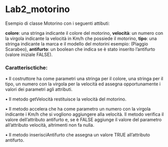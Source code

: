 # Lab2_motorino
Esempio di  classe Motorino con i seguenti attibuti:

   **colore**:     una stringa indicante il colore del motorino,
   **velocità**:   un numero con la virgola indicante la velocità in Km/h che possiede il motorino,
   **tipo**:       una stringa indicante la marca e il modello del motorini esempio: (Piaggio Scarabeo), 
   **antifurto**:  un boolean che indica se è stato inserito l’antifurto (valore iniziale FALSE).

### Caratterisctiche:

•	Il costruttore ha come parametri una stringa per il colore, una stringa per il tipo, un numero con la virgola per la velocità ed assegna opportunamente i valori dei parametri agli attributi.

•	Il metodo getVelocità restituisce la velocità del motorino.

•	Il metodo accelera che ha come parametro un numero con la virgola indicante i Km/h che si vogliono aggiungere alla velocità.  Il metodo verifica il valore dell’attributo antifurto e, se è FALSE aggiunge il valore del parametro all’attributo velocità, altrimenti non fa nulla.

•	Il metodo inserisciAntifurto che assegna un valore TRUE all’attributo antifurto.
